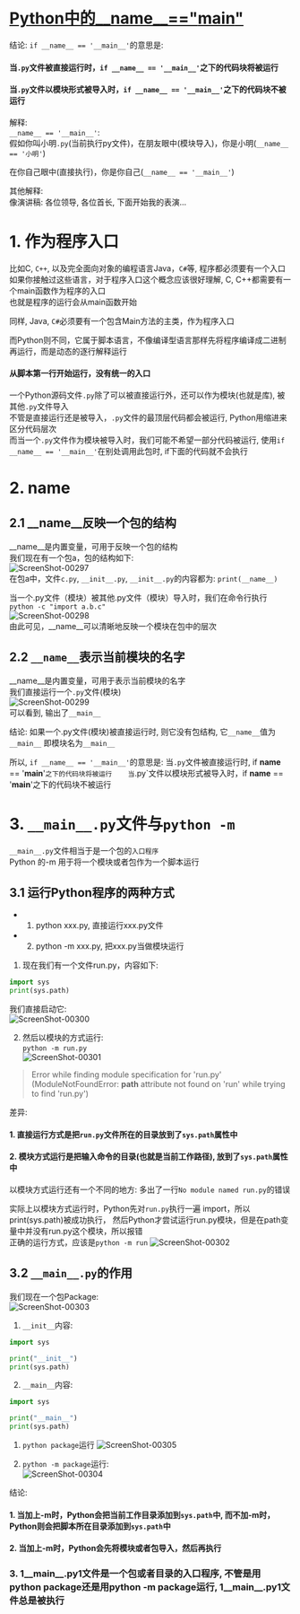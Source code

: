 [Python中的__name__=="__main__"](https://blog.csdn.net/yjk13703623757/article/details/77918633)  
======

结论: 
`if __name__ == '__main__'`的意思是:   
#### 当`.py`文件被直接运行时，`if __name__ == '__main__'`之下的代码块将被运行     
#### 当`.py`文件以模块形式被导入时，`if __name__ == '__main__'`之下的代码块不被运行       



解释:  
`__name__ == '__main__'`:   
假如你叫小明`.py`(当前执行py文件)，在朋友眼中(模块导入)，你是小明(`__name__ == '小明'`)   

在你自己眼中(直接执行)，你是你自己(`__name__ == '__main__'`)   
 
其他解释:   
像演讲稿: 各位领导, 各位首长, 下面开始我的表演...     


# 1. 作为程序入口  
比如C, `C++`, 以及完全面向对象的编程语言Java，`C#`等, 程序都必须要有一个入口   
如果你接触过这些语言，对于程序入口这个概念应该很好理解, C, C++都需要有一个main函数作为程序的入口    
也就是程序的运行会从main函数开始   

同样, Java, `C#`必须要有一个包含Main方法的主类，作为程序入口      

而Python则不同，它属于脚本语言，不像编译型语言那样先将程序编译成二进制再运行，而是动态的逐行解释运行    
#### 从脚本第一行开始运行，没有统一的入口   

一个Python源码文件`.py`除了可以被直接运行外，还可以作为模块(也就是库), 被其他`.py`文件导入   
不管是直接运行还是被导入，`.py`文件的最顶层代码都会被运行, Python用缩进来区分代码层次      
而当一个`.py`文件作为模块被导入时，我们可能不希望一部分代码被运行, 使用`if __name__ == '__main__'`在别处调用此包时, if下面的代码就不会执行  


# 2. __name__     
## 2.1 __name__反映一个包的结构    
__name__是内置变量，可用于反映一个包的结构     
我们现在有一个包a，包的结构如下:      
![ScreenShot-00297](https://github.com/KissMyLady/Python/blob/master/Img/1_13/ScreenShot-00297.jpg)  
在包a中，文件`c.py`,   `__init__.py`,  `__init__.py`的内容都为: `print(__name__)`  

当一个.py文件（模块）被其他.py文件（模块）导入时，我们在命令行执行  
`python -c "import a.b.c"`   
![ScreenShot-00298](https://github.com/KissMyLady/Python/blob/master/Img/1_13/ScreenShot-00298.jpg)   
由此可见，__name__可以清晰地反映一个模块在包中的层次    


## 2.2 `__name__`表示当前模块的名字   
__name__是内置变量，可用于表示当前模块的名字   
我们直接运行一个`.py`文件(模块)   
![ScreenShot-00299](https://github.com/KissMyLady/Python/blob/master/Img/1_13/ScreenShot-00299.jpg)  
可以看到, 输出了`__main__`   

结论: 如果一个.py文件(模块)被直接运行时, 则它没有包结构, 它`__name__`值为`__main__` 即模块名为`__main__`   

所以, `if __name__ == '__main__'`的意思是: 当`.py`文件被直接运行时, if __name__ == '__main__'`之下的代码块将被运行   
当`.py`文件以模块形式被导入时，if __name__ == '__main__'之下的代码块不被运行   



# 3. `__main__.py`文件与`python -m`  
`__main__.py`文件相当于是一个包的`入口程序`     
Python 的-m 用于将一个模块或者包作为一个脚本运行   

## 3.1 运行Python程序的两种方式     
* 1. python xxx.py, 直接运行xxx.py文件  
* 2. python -m xxx.py, 把xxx.py当做模块运行   

1. 现在我们有一个文件run.py，内容如下:  
```Python
import sys
print(sys.path)
```
我们直接启动它:   
![ScreenShot-00300](https://github.com/KissMyLady/Python/blob/master/Img/1_13/ScreenShot-00300.jpg)  

2. 然后以模块的方式运行:  
`python -m run.py`    
![ScreenShot-00301](https://github.com/KissMyLady/Python/blob/master/Img/1_13/ScreenShot-00301.jpg)   
> Error while finding module specification for 'run.py' 
> (ModuleNotFoundError: __path__ attribute not found on 'run' while trying to find 'run.py')

差异:  
#### 1. 直接运行方式是把`run.py`文件所在的目录放到了`sys.path`属性中   
#### 2. 模块方式运行是把输入命令的目录(也就是当前工作路径), 放到了`sys.path`属性中 

以模块方式运行还有一个不同的地方: 多出了一行`No module named run.py`的错误   

实际上以模块方式运行时，Python先对`run.py`执行一遍 import，所以print(sys.path)被成功执行，
然后Python才尝试运行run.py模块，但是在path变量中并没有run.py这个模块，所以报错   
正确的运行方式，应该是`python -m run`
![ScreenShot-00302](https://github.com/KissMyLady/Python/blob/master/Img/1_13/ScreenShot-00302.jpg)   

## 3.2 `__main__.py`的作用  
我们现在一个包Package:  
![ScreenShot-00303](https://github.com/KissMyLady/Python/blob/master/Img/1_13/ScreenShot-00303.jpg)   
1. `__init__`内容:  
```Python
import sys

print("__init__")
print(sys.path)
```
2. `__main__`内容:  
```Python
import sys

print("__main__")
print(sys.path)
```
1. `python package`运行
![ScreenShot-00305](https://github.com/KissMyLady/Python/blob/master/Img/1_13/ScreenShot-00305.jpg)  

2. `python -m package`运行:      
![ScreenShot-00304](https://github.com/KissMyLady/Python/blob/master/Img/1_13/ScreenShot-00304.jpg)  

结论:   
#### 1. 当加上-m时，Python会把当前工作目录添加到`sys.path`中, 而不加-m时，Python则会把脚本所在目录添加到`sys.path`中    
   
#### 2. 当加上-m时，Python会先将模块或者包导入，然后再执行      

### 3. 1__main__.py1文件是一个包或者目录的入口程序, 不管是用python package还是用python -m package运行, 1__main__.py1文件总是被执行      
   	
